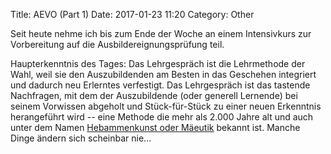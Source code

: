 Title: AEVO (Part 1)
Date: 2017-01-23 11:20
Category: Other

Seit heute nehme ich bis zum Ende der Woche an einem Intensivkurs zur Vorbereitung auf die Ausbildereignungsprüfung teil. 

Haupterkenntnis des Tages: Das Lehrgespräch ist die Lehrmethode der Wahl, weil sie den Auszubildenden am Besten in das Geschehen integriert und dadurch neu Erlerntes verfestigt. Das Lehrgespräch ist das tastende Nachfragen, mit dem der Auszubildende (oder generell Lernende) bei seinem Vorwissen abgeholt und Stück-für-Stück zu einer neuen Erkenntnis herangeführt wird -- eine Methode die mehr als 2.000 Jahre alt und auch unter dem Namen [Hebammenkunst oder Mäeutik](https://de.wikipedia.org/wiki/M%C3%A4eutik) bekannt ist. Manche Dinge ändern sich scheinbar nie...